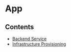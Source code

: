 # App

## Contents
- [Backend Service](./backend/README.md)
- [Infrastructure Provisioning](./terraform/README.md)